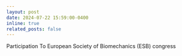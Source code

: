 ```yaml
---
layout: post
date: 2024-07-22 15:59:00-0400
inline: true
related_posts: false
---
```


Participation To European Society of Biomechanics (ESB) congress
